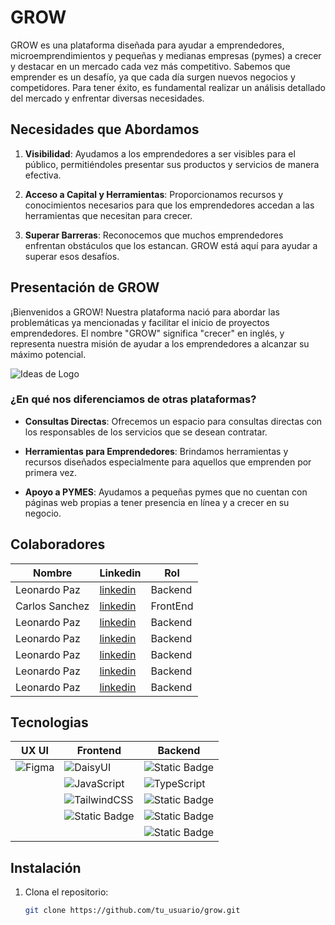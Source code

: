 # GROW

GROW es una plataforma diseñada para ayudar a emprendedores, microemprendimientos y pequeñas y medianas empresas (pymes)
a crecer y destacar en un mercado cada vez más competitivo. 
Sabemos que emprender es un desafío, ya que cada día surgen nuevos negocios y competidores. 
Para tener éxito, es fundamental realizar un análisis detallado del mercado y enfrentar diversas necesidades.

## Necesidades que Abordamos

1. **Visibilidad**: Ayudamos a los emprendedores a ser visibles para el público, permitiéndoles presentar sus productos y servicios de manera efectiva.
  
2. **Acceso a Capital y Herramientas**: Proporcionamos recursos y conocimientos necesarios para que los emprendedores accedan a las herramientas que necesitan para crecer.

3. **Superar Barreras**: Reconocemos que muchos emprendedores enfrentan obstáculos que los estancan. GROW está aquí para ayudar a superar esos desafíos.

## Presentación de GROW

¡Bienvenidos a GROW! Nuestra plataforma nació para abordar las problemáticas ya mencionadas y facilitar el inicio de proyectos emprendedores. 
El nombre "GROW" significa "crecer" en inglés, y representa nuestra misión de ayudar a los emprendedores a alcanzar su máximo potencial.

![Ideas de Logo](ruta/a/tu/logo) <!-- Agrega la ruta de la imagen de tu logo aquí -->

### ¿En qué nos diferenciamos de otras plataformas?

- **Consultas Directas**: Ofrecemos un espacio para consultas directas con los responsables de los servicios que se desean contratar.
  
- **Herramientas para Emprendedores**: Brindamos herramientas y recursos diseñados especialmente para aquellos que emprenden por primera vez.

- **Apoyo a PYMES**: Ayudamos a pequeñas pymes que no cuentan con páginas web propias a tener presencia en línea y a crecer en su negocio.

## Colaboradores

| Nombre  | Linkedin | Rol |
|--------------|--------------|-------|
| Leonardo Paz | [linkedin](http://www.linkedin.com/in/leonardofpaz) | Backend |
| Carlos Sanchez | [linkedin](www.linkedin.com/in/carlos-alfredo-sánchez) | FrontEnd |
| Leonardo Paz | [linkedin](http://www.linkedin.com/in/leonardofpaz) | Backend |
| Leonardo Paz | [linkedin](http://www.linkedin.com/in/leonardofpaz) | Backend |
| Leonardo Paz | [linkedin](http://www.linkedin.com/in/leonardofpaz) | Backend |
| Leonardo Paz | [linkedin](http://www.linkedin.com/in/leonardofpaz) | Backend |
| Leonardo Paz | [linkedin](http://www.linkedin.com/in/leonardofpaz) | Backend |


## Tecnologias

| UX UI| Frontend | Backend |
| -----------|-----------| -----------|
| ![Figma](https://img.shields.io/badge/figma-%23F24E1E.svg?style=for-the-badge&logo=figma&logoColor=white) | ![DaisyUI](https://img.shields.io/badge/daisyui-5A0EF8?style=for-the-badge&logo=daisyui&logoColor=white) | ![Static Badge](https://img.shields.io/badge/node-black?style=for-the-badge&logo=nodedotjs) 
| | ![JavaScript](https://img.shields.io/badge/javascript-%23323330.svg?style=for-the-badge&logo=javascript&logoColor=%23F7DF1E) | ![TypeScript](https://img.shields.io/badge/TypeScript-007ACC?style=for-the-badge&logo=typescript&logoColor=white)
| |![TailwindCSS](https://img.shields.io/badge/tailwindcss-%2338B2AC.svg?style=for-the-badge&logo=tailwind-css&logoColor=white) | ![Static Badge](https://img.shields.io/badge/MYSQL-skyblue?style=for-the-badge&logo=mysql&logoColor=black)
| | ![Static Badge](https://img.shields.io/badge/REACT-blue?style=for-the-badge&logo=react&logoColor=white) | ![Static Badge](https://img.shields.io/badge/EXPRESS-blue?style=for-the-badge&logo=express&logoColor=white)| 
| | | ![Static Badge](https://img.shields.io/badge/SEQUELIZE-black?style=for-the-badge&logo=sequelize&logoColor=white)

## Instalación

1. Clona el repositorio:
   ```bash
   git clone https://github.com/tu_usuario/grow.git
